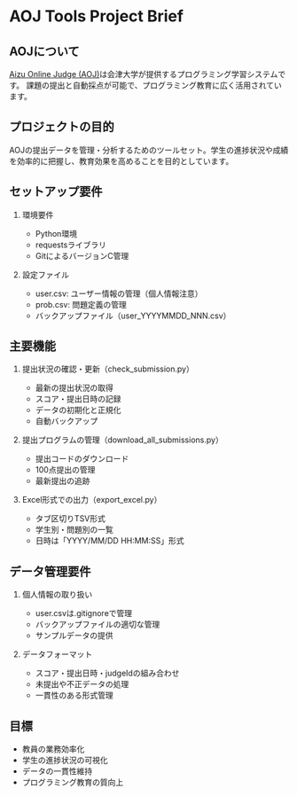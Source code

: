 # AOJ Tools Project Brief

## AOJについて
[Aizu Online Judge (AOJ)](https://onlinejudge.u-aizu.ac.jp/courses/list)は会津大学が提供するプログラミング学習システムです。
課題の提出と自動採点が可能で、プログラミング教育に広く活用されています。

## プロジェクトの目的
AOJの提出データを管理・分析するためのツールセット。学生の進捗状況や成績を効率的に把握し、教育効果を高めることを目的としています。

## セットアップ要件
1. 環境要件
   - Python環境
   - requestsライブラリ
   - GitによるバージョンC管理

2. 設定ファイル
   - user.csv: ユーザー情報の管理（個人情報注意）
   - prob.csv: 問題定義の管理
   - バックアップファイル（user_YYYYMMDD_NNN.csv）

## 主要機能
1. 提出状況の確認・更新（check_submission.py）
   - 最新の提出状況の取得
   - スコア・提出日時の記録
   - データの初期化と正規化
   - 自動バックアップ

2. 提出プログラムの管理（download_all_submissions.py）
   - 提出コードのダウンロード
   - 100点提出の管理
   - 最新提出の追跡

3. Excel形式での出力（export_excel.py）
   - タブ区切りTSV形式
   - 学生別・問題別の一覧
   - 日時は「YYYY/MM/DD HH:MM:SS」形式

## データ管理要件
1. 個人情報の取り扱い
   - user.csvは.gitignoreで管理
   - バックアップファイルの適切な管理
   - サンプルデータの提供

2. データフォーマット
   - スコア・提出日時・judgeIdの組み合わせ
   - 未提出や不正データの処理
   - 一貫性のある形式管理

## 目標
- 教員の業務効率化
- 学生の進捗状況の可視化
- データの一貫性維持
- プログラミング教育の質向上
